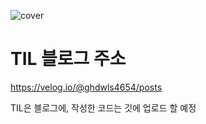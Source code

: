 ![cover](https://github.com/hongjinkim/TIL/blob/main/cover.png)
# TIL 블로그 주소
https://velog.io/@ghdwls4654/posts

TIL은 블로그에, 작성한 코드는 깃에 업로드 할 예정